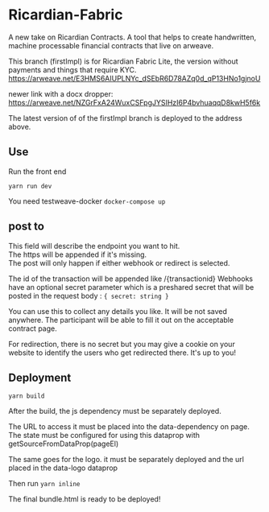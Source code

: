 # Ricardian-Fabric

A new take on Ricardian Contracts.
A tool that helps to create handwritten, machine processable financial contracts that live on arweave.
 

This branch (firstImpl) is for Ricardian Fabric Lite, the version without payments and things that require KYC.
https://arweave.net/E3HMS6AIUPLNYc_dSEbR6D78AZq0d_qP13HNo1gjnoU

newer link with a docx dropper:
https://arweave.net/NZGrFxA24WuxCSFpgJYSIHzI6P4bvhuaqqD8kwH5f6k

The latest version of of the firstImpl branch is deployed to the address above.

## Use

Run the front end

`yarn run dev`

You need testweave-docker
`docker-compose up`

## post to

This field will describe the endpoint you want to hit.  
The https will be appended if it's missing.  
The post will only happen if either webhook or redirect is selected.

The id of the transaction will be appended like /{transactionid}
Webhooks have an optional secret parameter which is a preshared secret that will be posted in the request body :
`{ secret: string }`

You can use this to collect any details you like.  It will be not saved anywhere.
The participant will be able to fill it out on the acceptable contract page.

For redirection, there is no secret but you may give a cookie on your website to identify the users who get redirected there. It's up to you!

## Deployment

`yarn build`

After the build, the js dependency must be separately deployed.

The URL to access it must be placed into the data-dependency on page.
The state must be configured for using this dataprop with getSourceFromDataProp(pageEl)

The same goes for the logo. it must be separately deployed and the url placed in the data-logo dataprop

Then run `yarn inline`

The final bundle.html is ready to be deployed!
